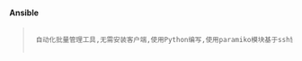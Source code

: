 #### Ansible

> ```markdown
>  
>  自动化批量管理工具,无需安装客户端,使用Python编写,使用paramiko模块基于ssh协议和客户端通行。
>  
> ```



